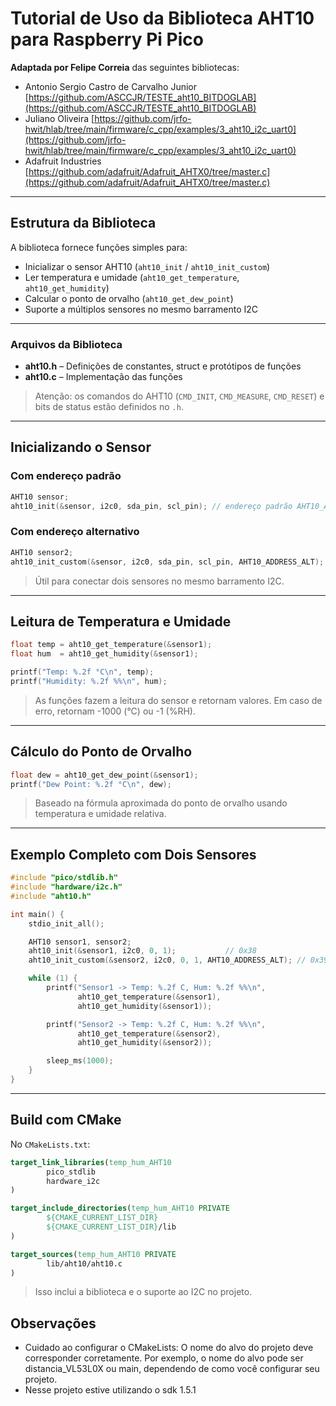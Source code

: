 # Tutorial de Uso da Biblioteca AHT10 para Raspberry Pi Pico

**Adaptada por Felipe Correia** das seguintes bibliotecas:

* Antonio Sergio Castro de Carvalho Junior
  [https://github.com/ASCCJR/TESTE_aht10_BITDOGLAB](https://github.com/ASCCJR/TESTE_aht10_BITDOGLAB)
* Juliano Oliveira
  [https://github.com/jrfo-hwit/hlab/tree/main/firmware/c_cpp/examples/3_aht10_i2c_uart0](https://github.com/jrfo-hwit/hlab/tree/main/firmware/c_cpp/examples/3_aht10_i2c_uart0)
* Adafruit Industries
  [https://github.com/adafruit/Adafruit_AHTX0/tree/master.c](https://github.com/adafruit/Adafruit_AHTX0/tree/master.c)

---

## Estrutura da Biblioteca

A biblioteca fornece funções simples para:

* Inicializar o sensor AHT10 (`aht10_init` / `aht10_init_custom`)
* Ler temperatura e umidade (`aht10_get_temperature`, `aht10_get_humidity`)
* Calcular o ponto de orvalho (`aht10_get_dew_point`)
* Suporte a múltiplos sensores no mesmo barramento I2C

---

### Arquivos da Biblioteca

* **aht10.h** – Definições de constantes, struct e protótipos de funções
* **aht10.c** – Implementação das funções

> Atenção: os comandos do AHT10 (`CMD_INIT`, `CMD_MEASURE`, `CMD_RESET`) e bits de status estão definidos no `.h`.

---

## Inicializando o Sensor

### Com endereço padrão

```c
AHT10 sensor;
aht10_init(&sensor, i2c0, sda_pin, scl_pin); // endereço padrão AHT10_ADDRESS_DEFAULT = 0x38
```

### Com endereço alternativo

```c
AHT10 sensor2;
aht10_init_custom(&sensor, i2c0, sda_pin, scl_pin, AHT10_ADDRESS_ALT); // endereço alternativo 0x39
```

> Útil para conectar dois sensores no mesmo barramento I2C.

---

## Leitura de Temperatura e Umidade

```c
float temp = aht10_get_temperature(&sensor1);
float hum  = aht10_get_humidity(&sensor1);

printf("Temp: %.2f °C\n", temp);
printf("Humidity: %.2f %%\n", hum);
```

> As funções fazem a leitura do sensor e retornam valores. Em caso de erro, retornam -1000 (°C) ou -1 (%RH).

---

## Cálculo do Ponto de Orvalho

```c
float dew = aht10_get_dew_point(&sensor1);
printf("Dew Point: %.2f °C\n", dew);
```

> Baseado na fórmula aproximada do ponto de orvalho usando temperatura e umidade relativa.

---

## Exemplo Completo com Dois Sensores

```c
#include "pico/stdlib.h"
#include "hardware/i2c.h"
#include "aht10.h"

int main() {
    stdio_init_all();

    AHT10 sensor1, sensor2;
    aht10_init(&sensor1, i2c0, 0, 1);           // 0x38
    aht10_init_custom(&sensor2, i2c0, 0, 1, AHT10_ADDRESS_ALT); // 0x39

    while (1) {
        printf("Sensor1 -> Temp: %.2f C, Hum: %.2f %%\n",
               aht10_get_temperature(&sensor1),
               aht10_get_humidity(&sensor1));

        printf("Sensor2 -> Temp: %.2f C, Hum: %.2f %%\n",
               aht10_get_temperature(&sensor2),
               aht10_get_humidity(&sensor2));

        sleep_ms(1000);
    }
}
```

---

## Build com CMake

No `CMakeLists.txt`:

```cmake
target_link_libraries(temp_hum_AHT10
        pico_stdlib
        hardware_i2c
)

target_include_directories(temp_hum_AHT10 PRIVATE
        ${CMAKE_CURRENT_LIST_DIR}
        ${CMAKE_CURRENT_LIST_DIR}/lib
)

target_sources(temp_hum_AHT10 PRIVATE
        lib/aht10/aht10.c
)
```

> Isso inclui a biblioteca e o suporte ao I2C no projeto.

## Observações
- Cuidado ao configurar o CMakeLists: O nome do alvo do projeto deve corresponder corretamente. Por exemplo, o nome do alvo pode ser distancia_VL53L0X ou main, dependendo de como você configurar seu projeto.
- Nesse projeto estive utilizando o sdk 1.5.1